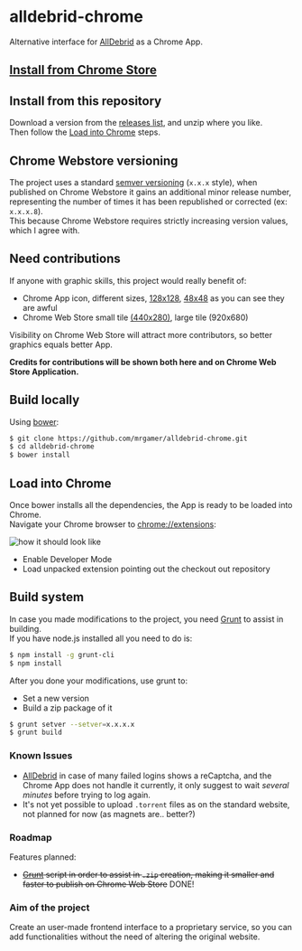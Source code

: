 alldebrid-chrome
================

Alternative interface for [AllDebrid][ad] as a Chrome App.  

## [Install from Chrome Store](https://chrome.google.com/webstore/detail/alldebrid-for-desktop/pbphhfknnndbbigjgiogloieniaemoed)

## Install from this repository

Download a version from the [releases list](https://github.com/mrgamer/alldebrid-chrome/releases), and unzip where you like.  
Then follow the [Load into Chrome](#load-into-chrome) steps.

## Chrome Webstore versioning

The project uses a standard [semver versioning](http://semver.org/) (`x.x.x` style), 
when published on Chrome Webstore it gains an additional minor release number, representing the number of times
it has been republished or corrected (ex: `x.x.x.8`).  
This because Chrome Webstore requires strictly increasing version values, which I agree with.

## Need contributions
If anyone with graphic skills, this project would really benefit of:

  * Chrome App icon, different sizes, [128x128](https://raw.githubusercontent.com/mrgamer/alldebrid-chrome/master/icon_128.png), [48x48](https://raw.githubusercontent.com/mrgamer/alldebrid-chrome/master/icon_48.png) as you can see they are awful
  * Chrome Web Store small tile [(440x280)](https://raw.githubusercontent.com/mrgamer/alldebrid-chrome/master/store_small_tile.png), large tile (920x680)

Visibility on Chrome Web Store will attract more contributors, so better graphics equals better App.  

__Credits for contributions will be shown both here and on Chrome Web Store Application.__

## Build locally
Using [bower](http://bower.io):
```bash
$ git clone https://github.com/mrgamer/alldebrid-chrome.git
$ cd alldebrid-chrome
$ bower install
```

## Load into Chrome
Once bower installs all the dependencies, the App is ready to be loaded into Chrome.  
Navigate your Chrome browser to [chrome://extensions](chrome://extensions):

![how it should look like](http://i.imgur.com/57bch98.png)

  * Enable Developer Mode
  * Load unpacked extension pointing out the checkout out repository

## Build system
In case you made modifications to the project, you need [Grunt](http://www.gruntjs.com) to assist in building.  
If you have node.js installed all you need to do is:
```bash
$ npm install -g grunt-cli
$ npm install
```

After you done your modifications, use grunt to:
  * Set a new version
  * Build a zip package of it

```bash
$ grunt setver --setver=x.x.x.x
$ grunt build
```

### Known Issues

  * [AllDebrid][ad] in case of many failed logins shows a reCaptcha, and the Chrome App does not handle it currently, it only suggest to wait _several minutes_ before trying to log again.
  * It's not yet possible to upload `.torrent` files as on the standard website, not planned for now (as magnets are.. better?)

### Roadmap
Features planned:

  * ~~[Grunt][gruntjs] script in order to assist in `.zip` creation, making it smaller and faster to publish on Chrome Web Store~~ DONE!

### Aim of the project
Create an user-made frontend interface to a proprietary service, so you can add functionalities without the need of altering the original website.  

[ad]: http://www.alldebrid.com/
[gruntjs]: http://gruntjs.com/
